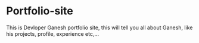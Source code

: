 # Portfolio-site
This is Devloper Ganesh portfolio site, this will tell you all about Ganesh, like his projects, profile, experience etc,...
